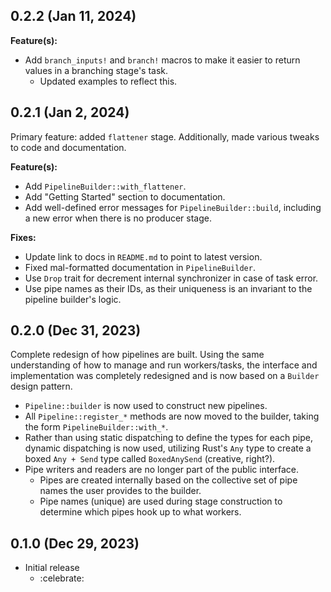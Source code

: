## 0.2.2 (Jan 11, 2024)

**Feature(s):**
* Add `branch_inputs!` and `branch!` macros to make it easier to return values in a branching
  stage's task.
  * Updated examples to reflect this.

## 0.2.1 (Jan 2, 2024)

Primary feature: added `flattener` stage. Additionally, made various tweaks to code and documentation.

**Feature(s):**
* Add `PipelineBuilder::with_flattener`.
* Add "Getting Started" section to documentation.
* Add well-defined error messages for `PipelineBuilder::build`, including a new error when there is
  no producer stage.

**Fixes:**
* Update link to docs in `README.md` to point to latest version.
* Fixed mal-formatted documentation in `PipelineBuilder`.
* Use `Drop` trait for decrement internal synchronizer in case of task error.
* Use pipe names as their IDs, as their uniqueness is an invariant to the pipeline builder's logic.

## 0.2.0 (Dec 31, 2023)

Complete redesign of how pipelines are built. Using the same understanding of how to manage and run
workers/tasks, the interface and implementation was completely redesigned and is now based on a
`Builder` design pattern.
* `Pipeline::builder` is now used to construct new pipelines.
* All `Pipeline::register_*` methods are now moved to the builder, taking the form
  `PipelineBuilder::with_*`.
* Rather than using static dispatching to define the types for each pipe, dynamic dispatching is now
  used, utilizing Rust's `Any` type to create a boxed `Any + Send` type called `BoxedAnySend`
  (creative, right?).
* Pipe writers and readers are no longer part of the public interface.
  * Pipes are created internally based on the collective set of pipe names the user provides to the
    builder.
  * Pipe names (unique) are used during stage construction to determine which pipes hook up to what
    workers.

## 0.1.0 (Dec 29, 2023)

* Initial release
  * :celebrate:
